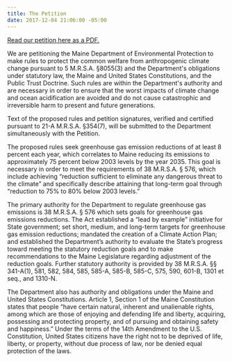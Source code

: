 ```yaml
---
title: The Petition
date: 2017-12-04 21:06:00 -05:00
---
```


[Read our petition here as a PDF.](/uploads/2017MaineClimateProtectorsDEPPetition.pdf "Download PDF")

We are petitioning the Maine Department of Environmental Protection to make rules to protect the common welfare from anthropogenic climate change pursuant to 5 M.R.S.A. §8055(3) and the Department's obligations under statutory law, the Maine and United States Constitutions, and the Public Trust Doctrine. Such rules are within the Department's authority and are  necessary in order to ensure that the worst impacts of climate change and ocean acidification are avoided and do not cause catastrophic and irreversible harm to present and future generations.

Text of the proposed rules and petition signatures, verified and certified pursuant to 21-A M.R.S.A. §354(7), will be submitted to the Department simultaneously with the Petition.

The proposed rules seek greenhouse gas emission reductions of at least 8 percent each year, which correlates to Maine reducing its emissions to approximately 75 percent below 2003 levels by the year 2035. This goal is necessary in order to meet the requirements of 38 M.R.S.A. § 576, which include achieving “reduction sufficient to eliminate any dangerous threat to the climate” and specifically describe
attaining that long-term goal through “reduction to 75% to 80% below 2003 levels.”

The primary authority for the Department to regulate greenhouse gas emissions is 38 M.R.S.A. § 576 which sets goals for greenhouse gas emissions reductions. The Act established a “lead by example” initiative for State government; set short, medium, and long-term targets for greenhouse gas emission reductions; mandated the creation of a Climate Action Plan; and established the Department’s authority to evaluate the State’s progress toward meeting the statutory reduction goals and to make recommendations to the Maine Legislature regarding adjustment of the reduction goals. Further statutory authority is provided by 38 M.R.S.A. §§
341-A(1), 581, 582, 584, 585, 585-A, 585-B, 585-C, 575, 590, 601-B, 1301 et seq., and 1310-N.

The Department also has authority and obligations under the Maine and United States Constitutions. Article 1, Section 1 of the Maine Constitution states that people “have certain natural, inherent and unalienable rights,
among which are those of enjoying and defending life and liberty, acquiring, possessing and protecting property, and of pursuing and obtaining safety and happiness.” Under the terms of the 14th Amendment to the U.S. Constitution, United States citizens have the right not to be deprived of life, liberty, or property, without due process of law, nor be denied equal protection of the laws.
